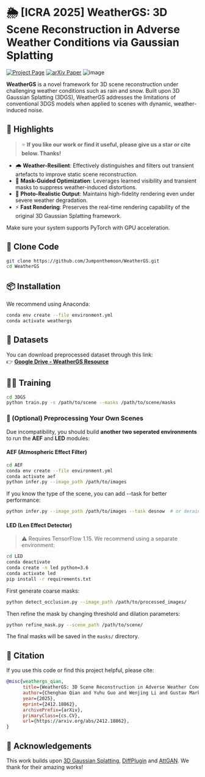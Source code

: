 # 🌦 [ICRA 2025] WeatherGS: 3D Scene Reconstruction in Adverse Weather Conditions via Gaussian Splatting

[![Project Page](https://img.shields.io/badge/Project-Page-yellow)](https://jumponthemoon.github.io/weather-gs/)
[![arXiv Paper](https://img.shields.io/badge/arXiv-Paper-blue)](https://arxiv.org/pdf/2412.18862)
![image](https://github.com/user-attachments/assets/8a23ba19-e259-4015-8cb6-d6ac8b970df2)

**WeatherGS** is a novel framework for 3D scene reconstruction under challenging weather conditions such as rain and snow. Built upon 3D Gaussian Splatting (3DGS), WeatherGS addresses the limitations of conventional 3DGS models when applied to scenes with dynamic, weather-induced noise.

## 🚀 Highlights
> ⭐ **If you like our work or find it useful, please give us a star or cite below. Thanks!**

- 🌧️ **Weather-Resilient**: Effectively distinguishes and filters out transient artefacts to improve static scene reconstruction.
- 🧠 **Mask-Guided Optimization**: Leverages learned visibility and transient masks to suppress weather-induced distortions.
- 🎥 **Photo-Realistic Output**: Maintains high-fidelity rendering even under severe weather degradation.
- ⚡ **Fast Rendering**: Preserves the real-time rendering capability of the original 3D Gaussian Splatting framework.


Make sure your system supports PyTorch with GPU acceleration.

## 🧰 Clone Code
```bash
git clone https://github.com/Jumponthemoon/WeatherGS.git
cd WeatherGS
```
## 📦 Installation

We recommend using Anaconda:

```bash
conda env create --file environment.yml
conda activate weathergs
```
## 📁 Datasets

You can download preprocessed dataset through this link:  
👉 **[Google Drive - WeatherGS Resource](https://drive.google.com/file/d/1S3fOnl-SEgiapFPm2s0VtUDeVYwdAnL_/view?usp=drive_link)**

## 🏃‍♂️ Training

```bash
cd 3DGS
python train.py -s /path/to/scene --masks /path/to/scene/masks
```

### 🔧 (Optional) Preprocessing Your Own Scenes

Due incompatibility, you should build **another two seperated environments** to run the **AEF** and **LED** modules:

#### AEF (Atmospheric Effect Filter)

```bash
cd AEF
conda env create --file environment.yml
conda activate aef
python infer.py --image_path /path/to/images
```

If you know the type of the scene, you can add --task for better performance:

```bash
python infer.py --image_path /path/to/images --task desnow  # or derain
```

#### LED (Len Effect Detector)

> ⚠ Requires TensorFlow 1.15. We recommend using a separate environment:

```bash
cd LED
conda deactivate
conda create -n led python=3.6
conda activate led
pip install -r requirements.txt
```

First generate coarse masks:
```bash
python detect_occlusion.py --image_path /path/to/processed_images/
```
Then refine the mask by changing threshold and dilation parameters:
```bash
python refine_mask.py --scene_path /path/to/scene/
```
The final masks will be saved in the `masks/` directory.


## 📄 Citation

If you use this code or find this project helpful, please cite:

```bibtex
@misc{weathergs_qian,
      title={WeatherGS: 3D Scene Reconstruction in Adverse Weather Conditions via Gaussian Splatting}, 
      author={Chenghao Qian and Yuhu Guo and Wenjing Li and Gustav Markkula},
      year={2025},
      eprint={2412.18862},
      archivePrefix={arXiv},
      primaryClass={cs.CV},
      url={https://arxiv.org/abs/2412.18862}, 
}
```

## 🤝 Acknowledgements

This work builds upon [3D Gaussian Splatting](https://repo-link), [DiffPlugin](https://github.com/yuhaoliu7456/Diff-Plugin) and [AttGAN](https://github.com/MaybeShewill-CV/attentive-gan-derainnet). We thank for their amazing works!

